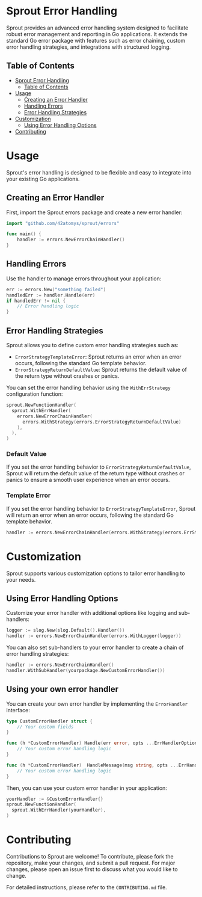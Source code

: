 # Sprout Error Handling

Sprout provides an advanced error handling system designed to facilitate robust error management and reporting in Go applications. It extends the standard Go error package with features such as error chaining, custom error handling strategies, and integrations with structured logging.

## Table of Contents

- [Sprout Error Handling](#sprout-error-handling)
  - [Table of Contents](#table-of-contents)
- [Usage](#usage)
  - [Creating an Error Handler](#creating-an-error-handler)
  - [Handling Errors](#handling-errors)
  - [Error Handling Strategies](#error-handling-strategies)
- [Customization](#customization)
  - [Using Error Handling Options](#using-error-handling-options)
- [Contributing](#contributing)

# Usage
Sprout's error handling is designed to be flexible and easy to integrate into your existing Go applications.

## Creating an Error Handler
First, import the Sprout errors package and create a new error handler:

```go
import "github.com/42atomys/sprout/errors"

func main() {
    handler := errors.NewErrorChainHandler()
}
```

## Handling Errors
Use the handler to manage errors throughout your application:

```go
err := errors.New("something failed")
handledErr := handler.Handle(err)
if handledErr != nil {
    // Error handling logic
}
```

## Error Handling Strategies
Sprout allows you to define custom error handling strategies such as:

- `ErrorStrategyTemplateError`: Sprout returns an error when an error occurs, following the standard Go template behavior.
- `ErrorStrategyReturnDefaultValue`: Sprout returns the default value of the return type without crashes or panics.

You can set the error handling behavior using the `WithErrStrategy` configuration function:

```go
sprout.NewFunctionHandler(
  sprout.WithErrHandler(
    errors.NewErrorChainHandler(
      errors.WithStrategy(errors.ErrorStrategyReturnDefaultValue)
    ),
  ),
)
```

### Default Value

If you set the error handling behavior to `ErrorStrategyReturnDefaultValue`, Sprout will return the default value of the return type without crashes or panics to ensure a smooth user experience when an error occurs.

### Template Error

If you set the error handling behavior to `ErrorStrategyTemplateError`, Sprout will return an error when an error occurs, following the standard Go template behavior.


```go
handler := errors.NewErrorChainHandler(errors.WithStrategy(errors.ErrStrategy))
```

# Customization
Sprout supports various customization options to tailor error handling to your needs.

## Using Error Handling Options
Customize your error handler with additional options like logging and sub-handlers:

```go
logger := slog.New(slog.Default().Handler())
handler := errors.NewErrorChainHandler(errors.WithLogger(logger))
```

You can also set sub-handlers to your error handler to create a chain of error
handling strategies:

```go
handler := errors.NewErrorChainHandler()
handler.WithSubHandler(yourpackage.NewCustomErrorHandler())
```



## Using your own error handler

You can create your own error handler by implementing the `ErrorHandler` interface:

```go
type CustomErrorHandler struct {
    // Your custom fields
}

func (h *CustomErrorHandler) Handle(err error, opts ...ErrHandlerOption) error {
    // Your custom error handling logic
}

func (h *CustomErrorHandler)  HandleMessage(msg string, opts ...ErrHandlerOption) error {
    // Your custom error handling logic
}
```

Then, you can use your custom error handler in your application:

```go
yourHandler := &CustomErrorHandler{}
sprout.NewFunctionHandler(
  sprout.WithErrHandler(yourHandler),
)
```


# Contributing
Contributions to Sprout are welcome! To contribute, please fork the repository, make your changes, and submit a pull request. For major changes, please open an issue first to discuss what you would like to change.

For detailed instructions, please refer to the `CONTRIBUTING.md` file.

